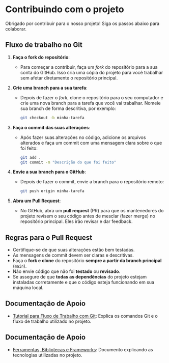 # Contribuindo com o projeto

Obrigado por contribuir para o nosso projeto! Siga os passos abaixo para colaborar.

## Fluxo de trabalho no Git

1. **Faça o fork do repositório**: 
   - Para começar a contribuir, faça um *fork* do repositório para a sua conta do GitHub. Isso cria uma cópia do projeto para você trabalhar sem afetar diretamente o repositório principal.

2. **Crie uma branch para a sua tarefa**:
   - Depois de fazer o *fork*, clone o repositório para o seu computador e crie uma nova branch para a tarefa que você vai trabalhar. Nomeie sua branch de forma descritiva, por exemplo:
     ```bash
     git checkout -b minha-tarefa
     ```

3. **Faça o commit das suas alterações**:
   - Após fazer suas alterações no código, adicione os arquivos alterados e faça um commit com uma mensagem clara sobre o que foi feito:
     ```bash
     git add .
     git commit -m "Descrição do que foi feito"
     ```

4. **Envie a sua branch para o GitHub**:
   - Depois de fazer o commit, envie a branch para o repositório remoto:
     ```bash
     git push origin minha-tarefa
     ```

5. **Abra um Pull Request**:
   - No GitHub, abra um **pull request** (PR) para que os mantenedores do projeto revisem o seu código antes de mesclar (fazer merge) no repositório principal. Eles irão revisar e dar feedback.

## Regras para o Pull Request

- Certifique-se de que suas alterações estão bem testadas.
- As mensagens de commit devem ser claras e descritivas.
- Faça o **fork e clone** do repositório **sempre a partir da branch principal** (`main`).
- Não envie código que não foi **testado** ou **revisado**.
- Se assegure de que **todas as dependências** do projeto estejam instaladas corretamente e que o código esteja funcionando em sua máquina local.

## Documentação de Apoio

- [Tutorial para Fluxo de Trabalho com Git](fluxo_trabalho.pdf): Explica os comandos Git e o fluxo de trabalho utilizado no projeto.

## Documentação de Apoio

- [Ferramentas, Bibliotecas e Frameworks](ferramentas_tecnologias.pdf): Documento explicando as tecnologias utilizadas no projeto.
